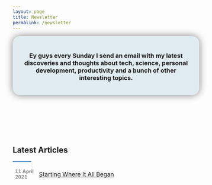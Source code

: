 ```yaml
---
layout: page
title: Newsletter
permalink: /newsletter
---
```

<header style="background-color: #E1ECF1; border-radius: 20px; padding: 20px; box-shadow: 0px 0px 20px grey">
<h3 style="text-align: center">Ey guys every Sunday I send an email with my latest discoveries and thoughts about tech, science, personal development, productivity and a bunch of other interesting topics.</h3>
</header>
<br>
<script async data-uid="657d52a115" src="https://fabulous-maker-8008.ck.page/657d52a115/index.js"></script>
<br>
<br>
<h2 style="text-align: justify"><b>Latest Articles</b></h2>
<hr style="width: 10%; height: 3px; background-color: #5395CE">
<table>
  <tr>
    <td style="table-layout: fixed; border-style: hidden; width: 50px; font-size: 80%; color: grey"><b>11 April 2021</b></td>
    <td style="table-layout: fixed; border-style: hidden; width: 400px"><a href="https://jcentercreation.github.io/JekyllPersonalWeb/newsletter/11/04/2021/Newsletter.html">Starting Where It All Began</a></td>
  </tr>
</table>